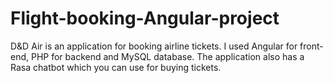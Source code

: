# Flight-booking-Angular-project
D&amp;D Air is an application for booking airline tickets. I used Angular for front-end, PHP for backend and MySQL database. The application also has a Rasa chatbot which you can use for buying tickets.

